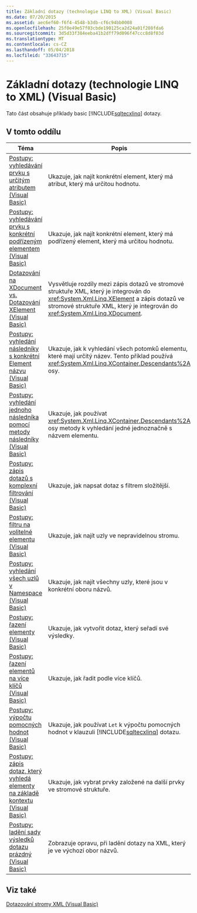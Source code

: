 ```yaml
---
title: Základní dotazy (technologie LINQ to XML) (Visual Basic)
ms.date: 07/20/2015
ms.assetid: aec6ef60-f6f4-4548-b3db-cf6c94bb0008
ms.openlocfilehash: 25f0e49e57f03cbde190125ca2d24a01f208fda6
ms.sourcegitcommit: 3d5d33f384eeba41b2dff79d096f47ccc8d8f03d
ms.translationtype: MT
ms.contentlocale: cs-CZ
ms.lasthandoff: 05/04/2018
ms.locfileid: "33643715"
---
```

# <a name="basic-queries-linq-to-xml-visual-basic"></a>Základní dotazy (technologie LINQ to XML) (Visual Basic)
Tato část obsahuje příklady basic [!INCLUDE[sqltecxlinq](~/includes/sqltecxlinq-md.md)] dotazy.  
  
## <a name="in-this-section"></a>V tomto oddílu  
  
|Téma|Popis|  
|-----------|-----------------|  
|[Postupy: vyhledávání prvku s určitým atributem (Visual Basic)](../../../../visual-basic/programming-guide/concepts/linq/how-to-find-an-element-with-a-specific-attribute.md)|Ukazuje, jak najít konkrétní element, který má atribut, který má určitou hodnotu.|  
|[Postupy: vyhledávání prvku s konkrétní podřízeným elementem (Visual Basic)](../../../../visual-basic/programming-guide/concepts/linq/how-to-find-an-element-with-a-specific-child-element.md)|Ukazuje, jak najít konkrétní element, který má podřízený element, který má určitou hodnotu.|  
|[Dotazování na XDocument vs. Dotazování XElement (Visual Basic)](../../../../visual-basic/programming-guide/concepts/linq/querying-an-xdocument-vs-querying-an-xelement.md)|Vysvětluje rozdíly mezi zápis dotazů ve stromové struktuře XML, který je integrován do <xref:System.Xml.Linq.XElement> a zápis dotazů ve stromové struktuře XML, který je integrován do <xref:System.Xml.Linq.XDocument>.|  
|[Postupy: vyhledání následníky s konkrétní Element názvu (Visual Basic)](../../../../visual-basic/programming-guide/concepts/linq/how-to-find-descendants-with-a-specific-element-name.md)|Ukazuje, jak k vyhledání všech potomků elementu, které mají určitý název. Tento příklad používá <xref:System.Xml.Linq.XContainer.Descendants%2A> osy.|  
|[Postupy: vyhledání jednoho následníka pomocí metody následníky (Visual Basic)](../../../../visual-basic/programming-guide/concepts/linq/how-to-find-a-single-descendant-using-the-descendants-method.md)|Ukazuje, jak používat <xref:System.Xml.Linq.XContainer.Descendants%2A> osy metody k vyhledání jedné jednoznačně s názvem elementu.|  
|[Postupy: zápis dotazů s komplexní filtrování (Visual Basic)](../../../../visual-basic/programming-guide/concepts/linq/how-to-write-queries-with-complex-filtering.md)|Ukazuje, jak napsat dotaz s filtrem složitější.|  
|[Postupy: filtru na volitelné elementu (Visual Basic)](../../../../visual-basic/programming-guide/concepts/linq/how-to-filter-on-an-optional-element.md)|Ukazuje, jak najít uzly ve nepravidelnou stromu.|  
|[Postupy: vyhledání všech uzlů v Namespace (Visual Basic)](../../../../visual-basic/programming-guide/concepts/linq/how-to-find-all-nodes-in-a-namespace.md)|Ukazuje, jak najít všechny uzly, které jsou v konkrétní oboru názvů.|  
|[Postupy: řazení elementy (Visual Basic)](../../../../visual-basic/programming-guide/concepts/linq/how-to-sort-elements.md)|Ukazuje, jak vytvořit dotaz, který seřadí své výsledky.|  
|[Postupy: řazení elementů na více klíčů (Visual Basic)](../../../../visual-basic/programming-guide/concepts/linq/how-to-sort-elements-on-multiple-keys.md)|Ukazuje, jak řadit podle více klíčů.|  
|[Postupy: výpočtu pomocných hodnot (Visual Basic)](../../../../visual-basic/programming-guide/concepts/linq/how-to-calculate-intermediate-values.md)|Ukazuje, jak používat `Let` k výpočtu pomocných hodnot v klauzuli [!INCLUDE[sqltecxlinq](~/includes/sqltecxlinq-md.md)] dotazu.|  
|[Postupy: zápis dotaz, který vyhledá elementy na základě kontextu (Visual Basic)](../../../../visual-basic/programming-guide/concepts/linq/how-to-write-a-query-that-finds-elements-based-on-context.md)|Ukazuje, jak vybrat prvky založené na další prvky ve stromové struktuře.|  
|[Postupy: ladění sady výsledků dotazu prázdný (Visual Basic)](../../../../visual-basic/programming-guide/concepts/linq/how-to-debug-empty-query-results-sets.md)|Zobrazuje opravu, při ladění dotazy na XML, který je ve výchozí obor názvů.|  
  
## <a name="see-also"></a>Viz také  
 [Dotazování stromy XML (Visual Basic)](../../../../visual-basic/programming-guide/concepts/linq/querying-xml-trees.md)
